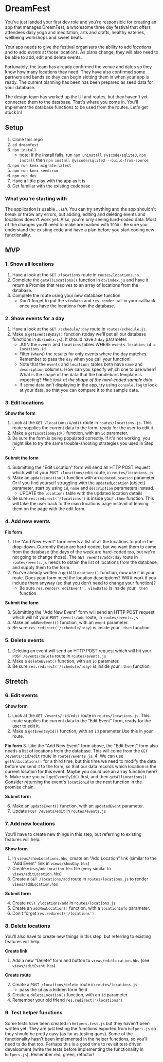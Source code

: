 # DreamFest

You've just landed your first dev role and you're responsible for creating an app that manages DreamFest, a wholesome three day festival that offers attendees daily yoga and meditation, arts and crafts, healthy eateries, wellbeing workshops and sweet beats.

Your app needs to give the festival organisers the ability to add _locations_ and to add _events_ at those locations. As plans change, they will also need to be able to add, edit and delete events.

Fortunately, the team has already confirmed the venue and dates so they know how many locations they need. They have also confirmed some partners and bands so they can begin slotting them in when your app is ready. The current planning has been has been prepared as seed data for your database.

The design team has worked up the UI and routes, but they haven't yet connected them to the database. That's where you come in. You'll implement the database functions to be used from the routes. Let's get stuck in!

## Setup

1. Clone this repo
1. `cd dreamfest`
1. `npm install`
    * note: if the install fails, run `npm uninstall @vscode/sqlite3`, `npm install` then `npm install @vscode/sqlite3 --build-from-source`
1. `npm run knex migrate:latest`
1. `npm run knex seed:run`
1. `npm run dev`
1. Have a little play with the app as it is
1. Get familiar with the existing codebase

### What you're starting with

The application is usable ... _ish_. You can try anything and the app shouldn't break or throw any errors, but adding, editing and deleting events and locations doesn't work yet. Also, you're only seeing hard-coded data. Most of the changes you'll need to make are marked with `TODO:`. Be sure you understand the existing code and have a plan before you start coding new functionality.

## MVP

### 1. Show all locations

1. Have a look at the `GET /locations` route in `routes/locations.js`.
1. Complete the `getAllLocations()` function in `db/index.js` and have it return a Promise that resolves to an array of locations from the database.
1. Complete the route using your new database function.
    * Don't forget to put the `viewData` and `res.render` call in your callback once you have the locations from the database.

### 2. Show events for a day

1. Have a look at the `GET /schedule/:day` route in `routes/schedule.js`.
1. Make a `getEventsByDay()` function (today we'll put all our database functions in `db/index.js`). It should have a `day` parameter.
    * JOIN the `events` and `locations` tables WHERE `events.location_id = locations.id`
    * Filter (`where`) the results for only events where the day matches. Remember to pass the `day` when you call your function!
    * Note that the `events` and `locations` tables both have `name` and `description` columns. How can you specify which one to use when? What is the shape of the data that the handlebars template is expecting? _Hint: look at the shape of the hard-coded sample data._
    * If some data isn't displaying in the app, try using `console.log` to look at your data, so that you can compare it to the sample data.

### 3. Edit locations

**Show the form**

1. Look at the `GET /locations/4/edit` route in `routes/locations.js`. This route supplies the current data to the form, ready for the user to edit it.
2. Make a `getLocationById()` function, with an `id` parameter.
3. Be sure the form is being populated correctly. If it's not working, you might like to try the same trouble-shooting strategies you used in Step 2.

**Submit the form**

4. Submitting the "Edit Location" form will send an HTTP POST request which will hit your `POST /locations/edit` route, in `routes/locations.js`.
5. Make an `updateLocation()` function with an `updatedLocation` parameter. Or if you find yourself struggling with the `updatedLocation` (object) parameter, start by using `id`, `name` and `description` parameters instead. 
    * UPDATE the `locations` table with the updated location details
6. Be sure `res.redirect('/locations')` is inside your `.then` function. This will take the user back to the main locations page instead of leaving them on the page with the edit form. 

### 4. Add new events

**Fix form**

1. The "Add New Event" form needs a list of all the locations to put in the drop-down. Currently these are hard-coded, but we want them to come from the database (the days of the week are hard-coded too, but we're not going to change those). The `GET /events/add/:day` route in `routes/events.js` needs to obtain the list of locations from the database, and supply them to the form. 
2. You've already written a `getAllLocations()` function, now use it in your route. Does your form need the location descriptions? Will it work if you include them anyway (so that you don't need to change your function)? 
    * Be sure `res.render('editEvent', viewData)` is inside your `.then` function

**Submit the form**

3. Submitting the "Add New Event" form will send an HTTP POST request which will hit your `POST /events/add` route, in `routes/events.js`
4. Make an `addNewEvent()` function, with an `event` parameter.
5. Be sure `res.redirect('/schedule/:day)` is inside your `.then` function.

### 5. Delete events

1. Deleting an event will send an HTTP POST request which will hit your `POST /events/delete` route in `routes/events.js`
1. Make a `deleteEvent()` function, with an `id` parameter.
1. Be sure `res.redirect('/schedule/:day)` is inside your `.then` function.

## Stretch

### 6. Edit events

**Show form**

1. Look at the `GET /events/:id/edit` route in `routes/locations.js`. This route supplies the current data to the "Edit Event" form, ready for the user to edit it.
2. Make a `getEventById()` function, with an `id` parameter.Use this in your route. 

**Fix form**
3. Like the "Add New Event" form above, the "Edit Event" form also needs a list of locations from the database. This will come from the `GET /events/:id/edit` route in `routes/events.js`. 
4. We can use `getAllLocations()` for a third time, but this time we need to modify the data before we send it to the form, so that our data records which location is the current location for this event. Maybe you could use an array function here? 
5. Make sure you call `getEventById()` first, and then `getAllLocations()` Consider returning the event's `locationId` to the next function in the promise chain.

**Submit form**

6. Make an `updateEvent()` function, with an `updatedEvent` parameter.
7. Update `POST /events/edit` in `routes/events.js`

### 7. Add new locations

You'll have to create new things in this step, but referring to existing features will help.

**Show form**

1. In `views/showLocations.hbs`, create an "Add Location" link (similar to the "Add Event" link in `views/showDay.hbs`)
2. Create `views/addLocation.hbs` file (very similar to `views/editLocation.hbs`)
3. Create a `GET /locations/add` route in `routes/locations.js` to render `views/addLocation.hbs`

**Submit form**

4. Create `POST /locations/add` in `routes/locations.js`
5. Create an `addNewLocation()` function, with a `locationInfo` parameter.
6. Don't forget `res.redirect('/locations')`

### 8. Delete locations

You'll also have to create new things in this step, but referring to existing features will help.

**Create link**

1. Add a new "Delete" form and button to `views/editLocation.hbs` (see `views/editEvent.hbs`)

**Create route**

2. Create a `POST /locations/delete` route in `routes/locations.js`
    - pass the `id` as a hidden form field
3. Create a `deleteLocation()` function, with an `id` parameter.
4. Remember your old friend `res.redirect('/locations')`

### 9. Test helper functions

Some tests have been created in `helpers.test.js` but they haven't been written yet. They are just testing the functions exported from `helpers.js` so they should be pretty easy (as far as testing goes). Some of the functionality hasn't been implemented in the helper functions, so you'll need to do that too. Perhaps this is a good time to revisit test-driven development (write the tests before implementing the functionality in `helpers.js`). Remember red, green, refactor!
